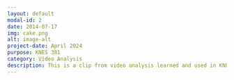 ```yaml
---
layout: default
modal-id: 2
date: 2014-07-17
img: cake.png
alt: image-alt
project-date: April 2024
purpose: KNES 381
category: Video Analysis
description: This is a clip from video analysis learned and used in KNES 381.
---
```


